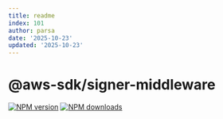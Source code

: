 ```yaml
---
title: readme
index: 101
author: parsa
date: '2025-10-23'
updated: '2025-10-23'
---
```

# @aws-sdk/signer-middleware

[![NPM version](https://img.shields.io/npm/v/@aws-sdk/middleware-signing/latest.svg)](https://www.npmjs.com/package/@aws-sdk/middleware-signing)
[![NPM downloads](https://img.shields.io/npm/dm/@aws-sdk/middleware-signing.svg)](https://www.npmjs.com/package/@aws-sdk/middleware-signing)
